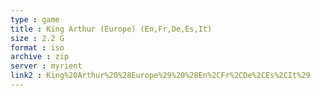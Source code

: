 ```yaml
---
type : game
title : King Arthur (Europe) (En,Fr,De,Es,It)
size : 2.2 G
format : iso
archive : zip
server : myrient
link2 : King%20Arthur%20%28Europe%29%20%28En%2CFr%2CDe%2CEs%2CIt%29
---
```

